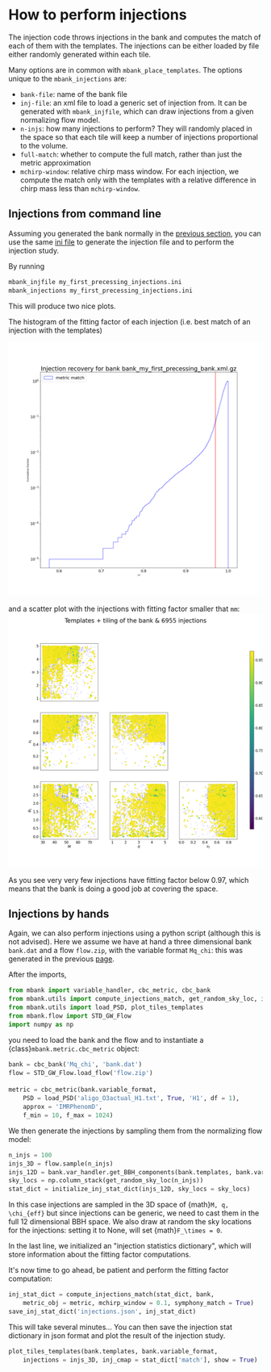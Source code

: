 How to perform injections
=========================

The injection code throws injections in the bank and computes the match of each of them with the templates. The injections can be either loaded by file either randomly generated within each tile.

Many options are in common with `mbank_place_templates`. The options unique to the `mbank_injections` are:

- `bank-file`: name of the bank file
- `inj-file`: an xml file to load a generic set of injection from. It can be generated with `mbank_injfile`, which can draw injections from a given normalizing flow model.
- `n-injs`: how many injections to perform? They will randomly placed in the space so that each tile will keep a number of injections proportional to the volume.
- `full-match`: whether to compute the full match, rather than just the metric approximation
- `mchirp-window`: relative chirp mass window. For each injection, we compute the match only with the templates with a relative difference in chirp mass less than `mchirp-window`.

## Injections from command line
Assuming you generated the bank normally in the [previous section](bank_generation.md), you can use the same [ini file](https://github.com/stefanoschmidt1995/mbank/blob/master/examples/my_first_eccentric_bank.ini) to generate the injection file and to perform the injection study.

By running

```Bash
mbank_injfile my_first_precessing_injections.ini
mbank_injections my_first_precessing_injections.ini
```

This will produce two nice plots.

The histogram of the fitting factor of each injection (i.e. best match of an injection with the templates)

![](../img/FF_hist.png)

and a scatter plot with the injections with fitting factor smaller that `mm`: 
![](../img/injections.png)

As you see very very few injections have fitting factor below 0.97, which means that the bank is doing a good job at covering the space.

## Injections by hands

Again, we can also perform injections using a python script (although this is not advised).
Here we assume we have at hand a three dimensional bank `bank.dat` and a flow `flow.zip`, with the variable format `Mq_chi`: this was generated in the previous [page](../usage/bank_generation.md).

After the imports,

```Python
from mbank import variable_handler, cbc_metric, cbc_bank
from mbank.utils import compute_injections_match, get_random_sky_loc, initialize_inj_stat_dict
from mbank.utils import load_PSD, plot_tiles_templates
from mbank.flow import STD_GW_Flow
import numpy as np
```

you need to load the bank and the flow and to instantiate a {class}`mbank.metric.cbc_metric` object:

```Python
bank = cbc_bank('Mq_chi', 'bank.dat')
flow = STD_GW_Flow.load_flow('flow.zip')

metric = cbc_metric(bank.variable_format,
	PSD = load_PSD('aligo_O3actual_H1.txt', True, 'H1', df = 1),
	approx = 'IMRPhenomD',
	f_min = 10, f_max = 1024)
```

We then generate the injections by sampling them from the normalizing flow model:

```Python
n_injs = 100
injs_3D = flow.sample(n_injs)
injs_12D = bank.var_handler.get_BBH_components(bank.templates, bank.variable_format)
sky_locs = np.column_stack(get_random_sky_loc(n_injs))
stat_dict = initialize_inj_stat_dict(injs_12D, sky_locs = sky_locs)
```

In this case injections are sampled in the 3D space of {math}`M, q, \chi_{eff}` but since injections can be generic, we need to cast them in the full 12 dimensional BBH space. We also draw at random the sky locations for the injections: setting it to None, will set {math}`F_\times = 0`.

In the last line, we initialized an "injection statistics dictionary", which will store information about the fitting factor computations.

It's now time to go ahead, be patient and perform the fitting factor computation:

```Python
inj_stat_dict = compute_injections_match(stat_dict, bank,
	metric_obj = metric, mchirp_window = 0.1, symphony_match = True)
save_inj_stat_dict('injections.json', inj_stat_dict)
```

This will take several minutes... You can then save the injection stat dictionary in json format and plot the result of the injection study.

```Python
plot_tiles_templates(bank.templates, bank.variable_format,
	injections = injs_3D, inj_cmap = stat_dict['match'], show = True)
```

